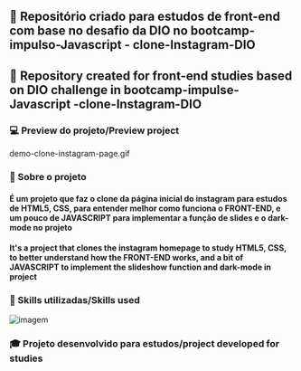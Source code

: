 ## :blue_book:  Repositório criado para estudos de front-end com base no desafio da DIO no bootcamp- impulso-Javascript - clone-Instagram-DIO
## :blue_book:   Repository created for front-end studies based on DIO challenge in bootcamp-impulse-Javascript -clone-Instagram-DIO
### :computer: **Preview do projeto/Preview project** 

demo-clone-instagram-page.gif

### :red_circle: Sobre o projeto 
#### É um projeto que faz o clone da página inicial do instagram para estudos de HTML5, CSS, para entender melhor como funciona o FRONT-END, e um pouco de JAVASCRIPT para implementar a função de slides e o dark-mode no **projeto**

#### It's a project that clones the instagram homepage to study HTML5, CSS, to better understand how the FRONT-END works, and a bit of JAVASCRIPT to implement the slideshow function and dark-mode in **project**


### :hammer: Skills utilizadas/Skills used  

<img src="../initial-page-instagram/public/img/tech-icons.jfif" alt="imagem">

### :mortar_board: Projeto desenvolvido para estudos/project developed for studies 



